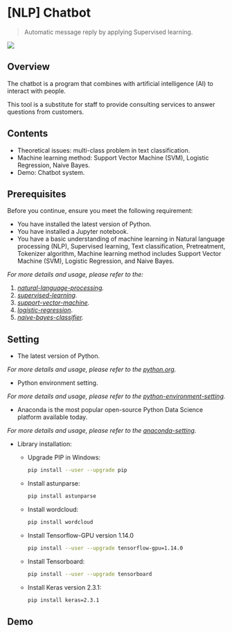 # [NLP] Chatbot
> Automatic message reply by applying Supervised learning.

![](header.png)

## Overview

The chatbot is a program that combines with artificial intelligence (AI) to interact with people.

This tool is a substitute for staff to provide consulting services to answer questions from customers.

## Contents

* Theoretical issues: multi-class problem in text classification.
* Machine learning method: Support Vector Machine (SVM), Logistic Regression, Naive Bayes.
* Demo: Chatbot system.

## Prerequisites

Before you continue, ensure you meet the following requirement:

* You have installed the latest version of Python.
* You have installed a Jupyter notebook.
* You have a basic understanding of machine learning in Natural language processing (NLP), Supervised learning, Text classification, Pretreatment, Tokenizer algorithm, Machine learning method includes Support Vector Machine (SVM), Logistic Regression, and Naive Bayes.

_For more details and usage, please refer to the:_

1. _[natural-language-processing][natural-language-processing]._
2. _[supervised-learning][supervised-learning]._
3. _[support-vector-machine][support-vector-machine]._
4. _[logistic-regression][logistic-regression]_.
5. _[naive-bayes-classifier][naive-bayes-classifier]._

## Setting

* The latest version of Python.

_For more details and usage, please refer to the [python.org][python.org]._

* Python environment setting.

_For more details and usage, please refer to the [python-environment-setting][python-environment-setting]._

* Anaconda is the most popular open-source Python Data Science platform available today.

_For more details and usage, please refer to the [anaconda-setting][anaconda-setting]._

* Library installation:

    * Upgrade PIP in Windows:

        ```sh
        pip install --user --upgrade pip
        ```

    * Install astunparse:

        ```sh
        pip install astunparse
        ```

    * Install wordcloud:

        ```sh
        pip install wordcloud
        ```

    * Install Tensorflow-GPU version 1.14.0

        ```sh
        pip install --user --upgrade tensorflow-gpu=1.14.0
        ```

    * Install Tensorboard:

        ```sh
        pip install --user --upgrade tensorboard
        ```

    * Install Keras version 2.3.1:

        ```sh
        pip install keras=2.3.1
        ```

## Demo

<!-- Markdown link & img dfn's -->
[natural-language-processing]: https://en.wikipedia.org/wiki/Natural_language_processing
[supervised-learning]: https://www.educative.io/edpresso/supervised-and-unsupervised-learning?aid=5082902844932096&utm_source=google&utm_medium=cpc&utm_campaign=edpresso-dynamic&gclid=Cj0KCQiA88X_BRDUARIsACVMYD80ZW-vRrBMQdQXtYzwcLVSO9iYgnCCXrQvvICOvMPtbO-gUIl7ZkQaAkD2EALw_wcB
[support-vector-machine]: https://en.wikipedia.org/wiki/Support-vector_machine
[logistic-regression]: https://en.wikipedia.org/wiki/Logistic_regression
[naive-bayes-classifier]: https://en.wikipedia.org/wiki/Naive_Bayes_classifier
[python-environment-setting]: https://viettuts.vn/python/cai-dat-python
[python.org]: https://www.python.org/downloads/
[anaconda-setting]: https://nttuan8.com/huong-dan-cai-dat-anaconda/